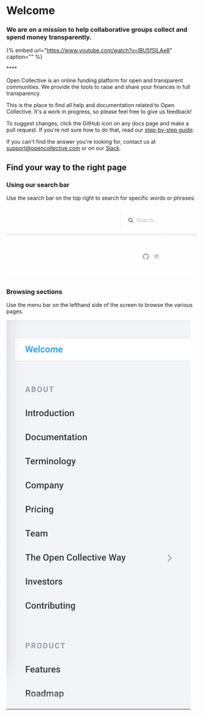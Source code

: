 # Welcome

### **We are on a mission to help collaborative groups collect and spend money transparently.**

{% embed url="https://www.youtube.com/watch?v=IBU5fSILAe8" caption="" %}

\*\*\*\*

Open Collective is an online funding platform for open and transparent communities. We provide the tools to raise and share your finances in full transparency.

This is the place to find all help and documentation related to Open Collective. It's a work in progress, so please feel free to give us feedback!

To suggest changes, click the GitHub icon on any docs page and make a pull request. If you're not sure how to do that, read our [step-by-step guide](contributing/documentation/suggesting-changes.md).

If you can't find the answer you're looking for, contact us at [support@opencollective.com](mailto:support@opencollective.com) or on our [Slack](https://slack.opencollective.com).

## Find your way to the right page

### Using our search bar

Use the search bar on the top right to search for specific words or phrases:

![](.gitbook/assets/welcome-search-bar-2019-11-26.gif)

### Browsing sections

Use the menu bar on the lefthand side of the screen to browse the various pages.

![](.gitbook/assets/about_introduction_browsing_sections_2021-08-12.gif)




